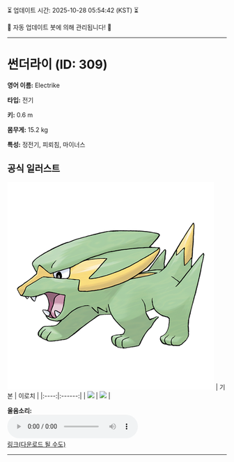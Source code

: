 
⏳ 업데이트 시간: 2025-10-28 05:54:42 (KST) ⏳

🤖 자동 업데이트 봇에 의해 관리됩니다! 🤖

---

# 썬더라이 (ID: 309)
**영어 이름:** Electrike

**타입:** 전기

**키:** 0.6 m

**몸무게:** 15.2 kg

**특성:** 정전기, 피뢰침, 마이너스

## 공식 일러스트
![](https://raw.githubusercontent.com/PokeAPI/sprites/master/sprites/pokemon/other/official-artwork/309.png)
| 기본 | 이로치 |
|:----:|:------:|
| <img src="http://play.pokemonshowdown.com/sprites/ani/electrike.gif" width="200"> | <img src="http://play.pokemonshowdown.com/sprites/ani-shiny/electrike.gif" width="200"> |

**울음소리:**<br><audio controls src="https://raw.githubusercontent.com/PokeAPI/cries/main/cries/pokemon/latest/309.ogg"></audio><br> [링크(다운로드 될 수도)](https://raw.githubusercontent.com/PokeAPI/cries/main/cries/pokemon/latest/309.ogg)


---
